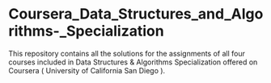 # Coursera_Data_Structures_and_Algorithms-_Specialization
This repository contains all the solutions for the assignments of all four courses included in Data Structures &amp; Algorithms Specialization offered on Coursera ( University of California San Diego ).
